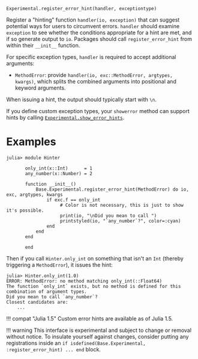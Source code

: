 ```
Experimental.register_error_hint(handler, exceptiontype)
```

Register a "hinting" function `handler(io, exception)` that can suggest potential ways for users to circumvent errors.  `handler` should examine `exception` to see whether the conditions appropriate for a hint are met, and if so generate output to `io`. Packages should call `register_error_hint` from within their `__init__` function.

For specific exception types, `handler` is required to accept additional arguments:

  * `MethodError`: provide `handler(io, exc::MethodError, argtypes, kwargs)`, which splits the combined arguments into positional and keyword arguments.

When issuing a hint, the output should typically start with `\n`.

If you define custom exception types, your `showerror` method can support hints by calling [`Experimental.show_error_hints`](@ref).

# Examples

```
julia> module Hinter

       only_int(x::Int)      = 1
       any_number(x::Number) = 2

       function __init__()
           Base.Experimental.register_error_hint(MethodError) do io, exc, argtypes, kwargs
               if exc.f == only_int
                    # Color is not necessary, this is just to show it's possible.
                    print(io, "\nDid you mean to call ")
                    printstyled(io, "`any_number`?", color=:cyan)
               end
           end
       end

       end
```

Then if you call `Hinter.only_int` on something that isn't an `Int` (thereby triggering a `MethodError`), it issues the hint:

```
julia> Hinter.only_int(1.0)
ERROR: MethodError: no method matching only_int(::Float64)
The function `only_int` exists, but no method is defined for this combination of argument types.
Did you mean to call `any_number`?
Closest candidates are:
    ...
```

!!! compat "Julia 1.5"
    Custom error hints are available as of Julia 1.5.


!!! warning
    This interface is experimental and subject to change or removal without notice. To insulate yourself against changes, consider putting any registrations inside an `if isdefined(Base.Experimental, :register_error_hint) ... end` block.

